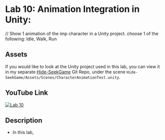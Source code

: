 ﻿# Lab 10: Animation Integration in Unity:
// Show 1 animation of the imp character in a Unity project. choose 1 of the following: Idle, Walk, Run
## Assets
If you would like to look at the Unity project used in this lab, you can view it in my separate [Hide-SeekGame](https://github.com/Azothyr/Hide-SeekGame) Git Repo, under the scene `Hide-SeekGame/Assets/Scenes/CharacterAnimationTest.unity`.

## YouTube Link
[![Lab 10]()]()

## Description
- In this lab,